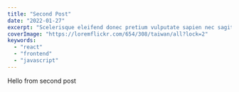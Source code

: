 ```yaml
---
title: "Second Post"
date: "2022-01-27"
excerpt: "Scelerisque eleifend donec pretium vulputate sapien nec sagittis aliquam malesuada. Turpis tincidunt id aliquet risus feugiat in ante. Nisl pretium fusce id velit. Ultrices gravida dictum fusce ut placerat orci nulla pellentesque. Sodales ut eu sem integer."
coverImage: "https://loremflickr.com/654/308/taiwan/all?lock=2"
keywords:
  - "react"
  - "frontend"
  - "javascript"
---
```

Hello from second post

